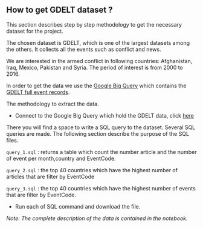 ## How to get GDELT dataset ?


This section describes step by step methodology to get the necessary dataset for the project.

The chosen dataset is GDELT, which is one of the largest datasets among the others. It collects all the events such as conflict and news. 

We are interested in the armed conflict in following countries: Afghanistan, Iraq, Mexico, Pakistan and Syria. The period of interest is from 2000 to 2016.

In order to get the data we use the [Google Big Query](https://cloud.google.com/bigquery/?hl=en)
which contains the [GDELT full event records](https://www.gdeltproject.org/data.html#googlebigquery).

The methodology to extract the data.

* Connect to the Google Big Query which hold the GDELT data, click [here](https://bigquery.cloud.google.com/table/gdelt-bq:full.events)

There you will find a space to write a SQL query to the dataset. Several SQL queries are made. The following section describe the purpose of the SQL files.



`query_1.sql` : returns a table which count the number article and the number of event per month,country and EventCode.

`query_2.sql` : the top 40 countries which have the highest number of articles that are filter by EventCode

`query_3.sql` : the top 40 countries which have the highest number of events that are filter by EventCode.


* Run each of SQL command and download the file.


_Note: The complete description of the data is contained in the notebook._



